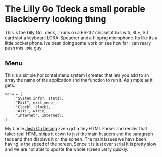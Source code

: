 # The Lilly Go Tdeck a small porable Blackberry looking thing
<!-- <img src = "./TDeck.JPG" width="200px"> -->


This is the Lilly Go Tdeck, It runs on a ESP32 chipset it has wifi, BLE, SD card slot a keyboard LORA, Speacker and a flipping microphone. Its like its a little pocket phone. Ive been doing some work on see how far I can really push this little guy

## Menu
<!-- <img src = "./Menu.JPG" width="200px"> -->

This is a simple horizontal menu system I created that lets you add to an array the name of the application and the function to run it. As simple as it gets.
```
menu = [
    ["System info", stats],
    ["Exit", exit_menu],
    ["Clock", clock],
    ["Wifi", wifiM],
    ["Internet", internet],
]
```

My Uncle [Josh On Desing](https://joshondesign.com) Even got a tiny HTML Parser and render that takes real HTML strips it down to just the main headers and the paragraph tags and then displays it on the screen. The main issues we have been having is the speed of the screen. Sence it is just over serial it is pretty slow and we are not able to update the whole screen verry quickly.
<!-- <img src = "./InternetExplorer.JPG" width="200px"> -->
